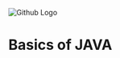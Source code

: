 ![Github Logo](https://github.com/ackwolver335/Java-Coder/assets/103741432/33873c93-ac9a-4d05-9246-a3919caa388c)

# Basics of JAVA
